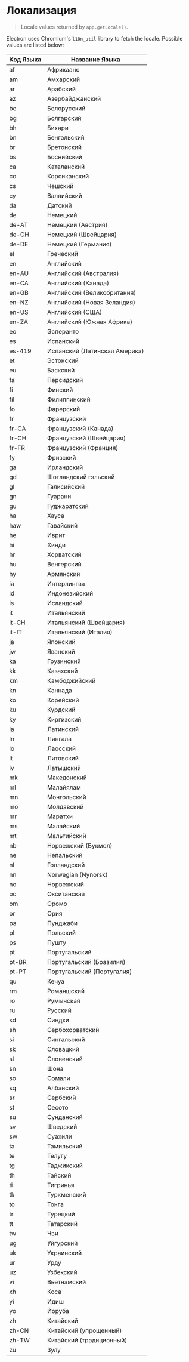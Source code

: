 # Локализация

> Locale values returned by `app.getLocale()`.

Electron uses Chromium's `l10n_util` library to fetch the locale. Possible values are listed below:

| Код Языка | Название Языка                |
| --------- | ----------------------------- |
| af        | Африкаанс                     |
| am        | Амхарский                     |
| ar        | Арабский                      |
| az        | Азербайджанский               |
| be        | Белорусский                   |
| bg        | Болгарский                    |
| bh        | Бихари                        |
| bn        | Бенгальский                   |
| br        | Бретонский                    |
| bs        | Боснийский                    |
| ca        | Каталанский                   |
| co        | Корсиканский                  |
| cs        | Чешский                       |
| cy        | Валлийский                    |
| da        | Датский                       |
| de        | Немецкий                      |
| de-AT     | Немецкий (Австрия)            |
| de-CH     | Немецкий (Швейцария)          |
| de-DE     | Немецкий (Германия)           |
| el        | Греческий                     |
| en        | Английский                    |
| en-AU     | Английский (Австралия)        |
| en-CA     | Английский (Канада)           |
| en-GB     | Английский (Великобритания)   |
| en-NZ     | Английский (Новая Зеландия)   |
| en-US     | Английский (США)              |
| en-ZA     | Английский (Южная Африка)     |
| eo        | Эсперанто                     |
| es        | Испанский                     |
| es-419    | Испанский (Латинская Америка) |
| et        | Эстонский                     |
| eu        | Баскский                      |
| fa        | Персидский                    |
| fi        | Финский                       |
| fil       | Филиппинский                  |
| fo        | Фарерский                     |
| fr        | Французский                   |
| fr-CA     | Французский (Канада)          |
| fr-CH     | Французский (Швейцария)       |
| fr-FR     | Французский (Франция)         |
| fy        | Фризский                      |
| ga        | Ирландский                    |
| gd        | Шотландский гэльский          |
| gl        | Галисийский                   |
| gn        | Гуарани                       |
| gu        | Гуджаратский                  |
| ha        | Хауса                         |
| haw       | Гавайский                     |
| he        | Иврит                         |
| hi        | Хинди                         |
| hr        | Хорватский                    |
| hu        | Венгерский                    |
| hy        | Армянский                     |
| ia        | Интерлингва                   |
| id        | Индонезийский                 |
| is        | Исландский                    |
| it        | Итальянский                   |
| it-CH     | Итальянский (Швейцария)       |
| it-IT     | Итальянский (Италия)          |
| ja        | Японский                      |
| jw        | Яванский                      |
| ka        | Грузинский                    |
| kk        | Казахский                     |
| km        | Камбоджийский                 |
| kn        | Каннада                       |
| ko        | Корейский                     |
| ku        | Курдский                      |
| ky        | Киргизский                    |
| la        | Латинский                     |
| ln        | Лингала                       |
| lo        | Лаосский                      |
| lt        | Литовский                     |
| lv        | Латышский                     |
| mk        | Македонский                   |
| ml        | Малайялам                     |
| mn        | Монгольский                   |
| mo        | Молдавский                    |
| mr        | Маратхи                       |
| ms        | Малайский                     |
| mt        | Мальтийский                   |
| nb        | Норвежский (Букмол)           |
| ne        | Непальский                    |
| nl        | Голландский                   |
| nn        | Norwegian (Nynorsk)           |
| no        | Норвежский                    |
| oc        | Окситанская                   |
| om        | Оромо                         |
| or        | Ория                          |
| pa        | Пунджаби                      |
| pl        | Польский                      |
| ps        | Пушту                         |
| pt        | Португальский                 |
| pt-BR     | Португальский (Бразилия)      |
| pt-PT     | Португальский (Португалия)    |
| qu        | Кечуа                         |
| rm        | Романшский                    |
| ro        | Румынская                     |
| ru        | Русский                       |
| sd        | Синдхи                        |
| sh        | Сербохорватский               |
| si        | Сингальский                   |
| sk        | Словацкий                     |
| sl        | Словенский                    |
| sn        | Шона                          |
| so        | Сомали                        |
| sq        | Албанский                     |
| sr        | Сербский                      |
| st        | Сесото                        |
| su        | Сунданский                    |
| sv        | Шведский                      |
| sw        | Суахили                       |
| ta        | Тамильский                    |
| te        | Телугу                        |
| tg        | Таджикский                    |
| th        | Тайский                       |
| ti        | Тигринья                      |
| tk        | Туркменский                   |
| to        | Тонга                         |
| tr        | Турецкий                      |
| tt        | Татарский                     |
| tw        | Чви                           |
| ug        | Уйгурский                     |
| uk        | Украинский                    |
| ur        | Урду                          |
| uz        | Узбекский                     |
| vi        | Вьетнамский                   |
| xh        | Коса                          |
| yi        | Идиш                          |
| yo        | Йоруба                        |
| zh        | Китайский                     |
| zh-CN     | Китайский (упрощенный)        |
| zh-TW     | Китайский (традиционный)      |
| zu        | Зулу                          |